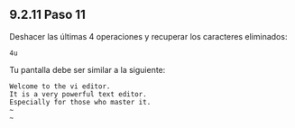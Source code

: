 ## 9.2.11 Paso 11
Deshacer las últimas 4 operaciones y recuperar los caracteres eliminados:

	4u
Tu pantalla debe ser similar a la siguiente:

	Welcome to the vi editor.                                                     
	It is a very powerful text editor.                                            
	Especially for those who master it.                                           
	~                                                                             
	~                                                                             
